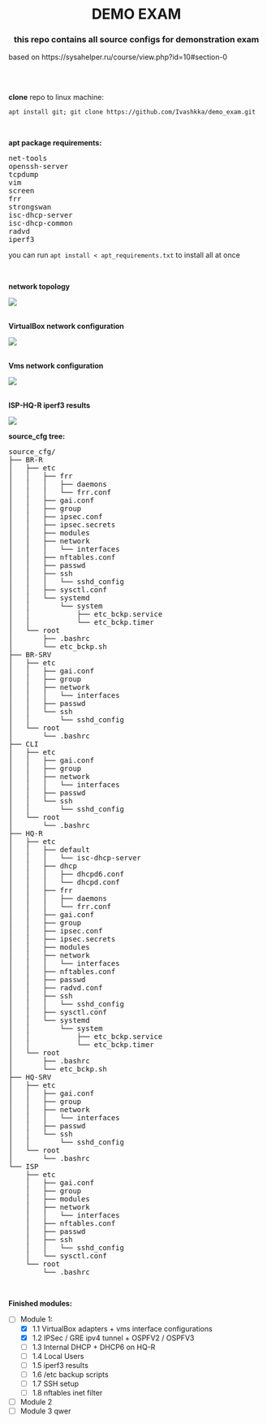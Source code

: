<h1 align="center">DEMO EXAM </h1>
<h3 align="center">this repo contains all source configs for demonstration exam</h3>
<p>based on https://sysahelper.ru/course/view.php?id=10#section-0</p>
<br>
<br>
<p><b>clone</b> repo to linux machine:</p>
<p><code>apt install git; git clone https://github.com/Ivashkka/demo_exam.git</code></p>
<br>
<p><b>apt package requirements:</b></p>
<pre>net-tools
openssh-server
tcpdump
vim
screen
frr
strongswan
isc-dhcp-server
isc-dhcp-common
radvd
iperf3
</pre>
<p>you can run <code>apt install < apt_requirements.txt</code> to install all at once</p>
<br>
<p><b>network topology</b></p>
<img src="./demo.svg">
<br>
<br>
<p><b>VirtualBox network configuration</b></p>
<img src="./demo_nat_network.png">
<br>
<br>
<p><b>Vms network configuration</b></p>
<img src="./demo_vms.png">
<br>
<br>
<p><b>ISP-HQ-R iperf3 results</b></p>
<img src="./demo-iperf3.png">
<br>
<p><b>source_cfg tree:</b></p>
<pre>
source_cfg/
├── BR-R
│   ├── etc
│   │   ├── frr
│   │   │   ├── daemons
│   │   │   └── frr.conf
│   │   ├── gai.conf
│   │   ├── group
│   │   ├── ipsec.conf
│   │   ├── ipsec.secrets
│   │   ├── modules
│   │   ├── network
│   │   │   └── interfaces
│   │   ├── nftables.conf
│   │   ├── passwd
│   │   ├── ssh
│   │   │   └── sshd_config
│   │   ├── sysctl.conf
│   │   └── systemd
│   │       └── system
│   │           ├── etc_bckp.service
│   │           └── etc_bckp.timer
│   └── root
│       ├── .bashrc
│       └── etc_bckp.sh
├── BR-SRV
│   ├── etc
│   │   ├── gai.conf
│   │   ├── group
│   │   ├── network
│   │   │   └── interfaces
│   │   ├── passwd
│   │   └── ssh
│   │       └── sshd_config
│   └── root
│       └── .bashrc
├── CLI
│   ├── etc
│   │   ├── gai.conf
│   │   ├── group
│   │   ├── network
│   │   │   └── interfaces
│   │   ├── passwd
│   │   └── ssh
│   │       └── sshd_config
│   └── root
│       └── .bashrc
├── HQ-R
│   ├── etc
│   │   ├── default
│   │   │   └── isc-dhcp-server
│   │   ├── dhcp
│   │   │   ├── dhcpd6.conf
│   │   │   └── dhcpd.conf
│   │   ├── frr
│   │   │   ├── daemons
│   │   │   └── frr.conf
│   │   ├── gai.conf
│   │   ├── group
│   │   ├── ipsec.conf
│   │   ├── ipsec.secrets
│   │   ├── modules
│   │   ├── network
│   │   │   └── interfaces
│   │   ├── nftables.conf
│   │   ├── passwd
│   │   ├── radvd.conf
│   │   ├── ssh
│   │   │   └── sshd_config
│   │   ├── sysctl.conf
│   │   └── systemd
│   │       └── system
│   │           ├── etc_bckp.service
│   │           └── etc_bckp.timer
│   └── root
│       ├── .bashrc
│       └── etc_bckp.sh
├── HQ-SRV
│   ├── etc
│   │   ├── gai.conf
│   │   ├── group
│   │   ├── network
│   │   │   └── interfaces
│   │   ├── passwd
│   │   └── ssh
│   │       └── sshd_config
│   └── root
│       └── .bashrc
└── ISP
    ├── etc
    │   ├── gai.conf
    │   ├── group
    │   ├── modules
    │   ├── network
    │   │   └── interfaces
    │   ├── nftables.conf
    │   ├── passwd
    │   ├── ssh
    │   │   └── sshd_config
    │   └── sysctl.conf
    └── root
        └── .bashrc
</pre>
<br>

**Finished modules:**
- [ ] Module 1:
  - [x] 1.1 VirtualBox adapters + vms interface configurations
  - [x] 1.2 IPSec / GRE ipv4 tunnel + OSPFV2 / OSPFV3
  - [ ] 1.3 Internal DHCP + DHCP6 on HQ-R
  - [ ] 1.4 Local Users
  - [ ] 1.5 iperf3 results
  - [ ] 1.6 /etc backup scripts
  - [ ] 1.7 SSH setup
  - [ ] 1.8 nftables inet filter
- [ ] Module 2
- [ ] Module 3
qwer
